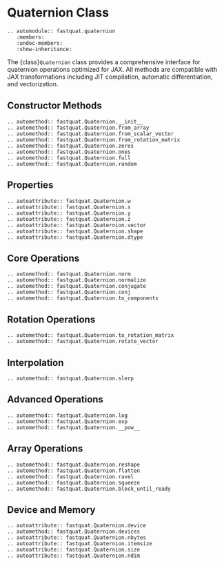 # Quaternion Class

```{eval-rst}
.. automodule:: fastquat.quaternion
   :members:
   :undoc-members:
   :show-inheritance:
```

The {class}`Quaternion` class provides a comprehensive interface for quaternion operations
optimized for JAX. All methods are compatible with JAX transformations including JIT
compilation, automatic differentiation, and vectorization.

## Constructor Methods

```{eval-rst}
.. automethod:: fastquat.Quaternion.__init__
.. automethod:: fastquat.Quaternion.from_array
.. automethod:: fastquat.Quaternion.from_scalar_vector
.. automethod:: fastquat.Quaternion.from_rotation_matrix
.. automethod:: fastquat.Quaternion.zeros
.. automethod:: fastquat.Quaternion.ones
.. automethod:: fastquat.Quaternion.full
.. automethod:: fastquat.Quaternion.random
```

## Properties

```{eval-rst}
.. autoattribute:: fastquat.Quaternion.w
.. autoattribute:: fastquat.Quaternion.x
.. autoattribute:: fastquat.Quaternion.y
.. autoattribute:: fastquat.Quaternion.z
.. autoattribute:: fastquat.Quaternion.vector
.. autoattribute:: fastquat.Quaternion.shape
.. autoattribute:: fastquat.Quaternion.dtype
```

## Core Operations

```{eval-rst}
.. automethod:: fastquat.Quaternion.norm
.. automethod:: fastquat.Quaternion.normalize
.. automethod:: fastquat.Quaternion.conjugate
.. automethod:: fastquat.Quaternion.conj
.. automethod:: fastquat.Quaternion.to_components
```

## Rotation Operations

```{eval-rst}
.. automethod:: fastquat.Quaternion.to_rotation_matrix
.. automethod:: fastquat.Quaternion.rotate_vector
```

## Interpolation

```{eval-rst}
.. automethod:: fastquat.Quaternion.slerp
```

## Advanced Operations

```{eval-rst}
.. automethod:: fastquat.Quaternion.log
.. automethod:: fastquat.Quaternion.exp
.. automethod:: fastquat.Quaternion.__pow__
```

## Array Operations

```{eval-rst}
.. automethod:: fastquat.Quaternion.reshape
.. automethod:: fastquat.Quaternion.flatten
.. automethod:: fastquat.Quaternion.ravel
.. automethod:: fastquat.Quaternion.squeeze
.. automethod:: fastquat.Quaternion.block_until_ready
```

## Device and Memory

```{eval-rst}
.. autoattribute:: fastquat.Quaternion.device
.. automethod:: fastquat.Quaternion.devices
.. autoattribute:: fastquat.Quaternion.nbytes
.. autoattribute:: fastquat.Quaternion.itemsize
.. autoattribute:: fastquat.Quaternion.size
.. autoattribute:: fastquat.Quaternion.ndim
```
